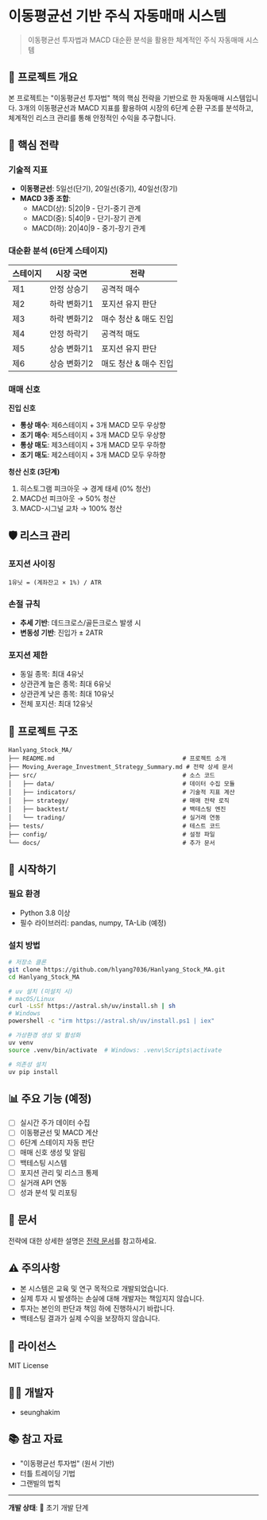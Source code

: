 # 이동평균선 기반 주식 자동매매 시스템

> 이동평균선 투자법과 MACD 대순환 분석을 활용한 체계적인 주식 자동매매 시스템

## 📌 프로젝트 개요

본 프로젝트는 "이동평균선 투자법" 책의 핵심 전략을 기반으로 한 자동매매 시스템입니다. 
3개의 이동평균선과 MACD 지표를 활용하여 시장의 6단계 순환 구조를 분석하고, 
체계적인 리스크 관리를 통해 안정적인 수익을 추구합니다.

## 🎯 핵심 전략

### 기술적 지표
- **이동평균선**: 5일선(단기), 20일선(중기), 40일선(장기)
- **MACD 3종 조합**:
  - MACD(상): 5|20|9 - 단기-중기 관계
  - MACD(중): 5|40|9 - 단기-장기 관계
  - MACD(하): 20|40|9 - 중기-장기 관계

### 대순환 분석 (6단계 스테이지)

| 스테이지 | 시장 국면 | 전략 |
|---------|----------|------|
| 제1 | 안정 상승기 | 공격적 매수 |
| 제2 | 하락 변화기1 | 포지션 유지 판단 |
| 제3 | 하락 변화기2 | 매수 청산 & 매도 진입 |
| 제4 | 안정 하락기 | 공격적 매도 |
| 제5 | 상승 변화기1 | 포지션 유지 판단 |
| 제6 | 상승 변화기2 | 매도 청산 & 매수 진입 |

### 매매 신호

**진입 신호**
- **통상 매수**: 제6스테이지 + 3개 MACD 모두 우상향
- **조기 매수**: 제5스테이지 + 3개 MACD 모두 우상향
- **통상 매도**: 제3스테이지 + 3개 MACD 모두 우하향
- **조기 매도**: 제2스테이지 + 3개 MACD 모두 우하향

**청산 신호 (3단계)**
1. 히스토그램 피크아웃 → 경계 태세 (0% 청산)
2. MACD선 피크아웃 → 50% 청산
3. MACD-시그널 교차 → 100% 청산

## 🛡️ 리스크 관리

### 포지션 사이징
```
1유닛 = (계좌잔고 × 1%) / ATR
```

### 손절 규칙
- **추세 기반**: 데드크로스/골든크로스 발생 시
- **변동성 기반**: 진입가 ± 2ATR

### 포지션 제한
- 동일 종목: 최대 4유닛
- 상관관계 높은 종목: 최대 6유닛
- 상관관계 낮은 종목: 최대 10유닛
- 전체 포지션: 최대 12유닛

## 📁 프로젝트 구조

```
Hanlyang_Stock_MA/
├── README.md                                    # 프로젝트 소개
├── Moving_Average_Investment_Strategy_Summary.md # 전략 상세 문서
├── src/                                         # 소스 코드
│   ├── data/                                    # 데이터 수집 모듈
│   ├── indicators/                              # 기술적 지표 계산
│   ├── strategy/                                # 매매 전략 로직
│   ├── backtest/                                # 백테스팅 엔진
│   └── trading/                                 # 실거래 연동
├── tests/                                       # 테스트 코드
├── config/                                      # 설정 파일
└── docs/                                        # 추가 문서
```

## 🚀 시작하기

### 필요 환경
- Python 3.8 이상
- 필수 라이브러리: pandas, numpy, TA-Lib (예정)

### 설치 방법
```bash
# 저장소 클론
git clone https://github.com/hlyang7036/Hanlyang_Stock_MA.git
cd Hanlyang_Stock_MA

# uv 설치 (미설치 시)
# macOS/Linux
curl -LsSf https://astral.sh/uv/install.sh | sh
# Windows
powershell -c "irm https://astral.sh/uv/install.ps1 | iex"

# 가상환경 생성 및 활성화
uv venv
source .venv/bin/activate  # Windows: .venv\Scripts\activate

# 의존성 설치
uv pip install
```

## 📊 주요 기능 (예정)

- [ ] 실시간 주가 데이터 수집
- [ ] 이동평균선 및 MACD 계산
- [ ] 6단계 스테이지 자동 판단
- [ ] 매매 신호 생성 및 알림
- [ ] 백테스팅 시스템
- [ ] 포지션 관리 및 리스크 통제
- [ ] 실거래 API 연동
- [ ] 성과 분석 및 리포팅

## 📖 문서

전략에 대한 상세한 설명은 [전략 문서](./Moving_Average_Investment_Strategy_Summary.md)를 참고하세요.

## ⚠️ 주의사항

- 본 시스템은 교육 및 연구 목적으로 개발되었습니다.
- 실제 투자 시 발생하는 손실에 대해 개발자는 책임지지 않습니다.
- 투자는 본인의 판단과 책임 하에 진행하시기 바랍니다.
- 백테스팅 결과가 실제 수익을 보장하지 않습니다.

## 📝 라이선스

MIT License

## 👨‍💻 개발자

- seunghakim

## 📚 참고 자료

- "이동평균선 투자법" (원서 기반)
- 터틀 트레이딩 기법
- 그랜빌의 법칙

---

**개발 상태**: 🚧 초기 개발 단계
